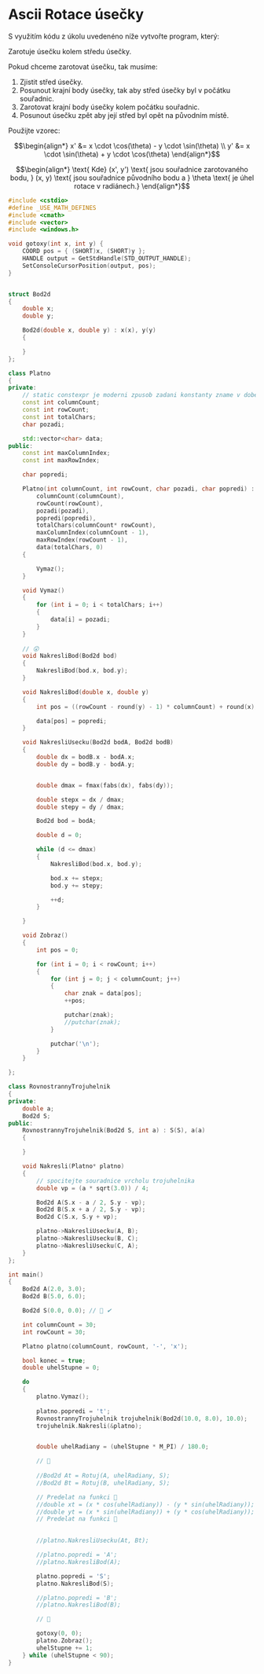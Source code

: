 # Ascii Rotace úsečky

S využitím kódu z úkolu uvedenéno níže vytvořte program, který:

Zarotuje úsečku kolem středu úsečky.

Pokud chceme zarotovat úsečku, tak musíme:

 1) Zjistit střed úsečky.
 2) Posunout krajní body úsečky, tak aby střed úsečky byl v počátku souřadnic.
 3) Zarotovat krajní body úsečky kolem počátku souřadnic.
 4) Posunout úsečku zpět aby její střed byl opět na původním místě.

Použijte vzorec:

$$\begin{align*}
x' &= x \cdot \cos(\theta) - y \cdot \sin(\theta) \\
y' &= x \cdot \sin(\theta) + y \cdot \cos(\theta)
\end{align*}$$

$$\begin{align*}
\text{ Kde} (x', y') \text{ jsou souřadnice zarotovaného bodu, }
(x, y) \text{ jsou souřadnice původního bodu a }
\theta \text{ je úhel rotace v radiánech.}
\end{align*}$$

```cpp
#include <cstdio>
#define _USE_MATH_DEFINES
#include <cmath>
#include <vector>
#include <windows.h>

void gotoxy(int x, int y) {
    COORD pos = { (SHORT)x, (SHORT)y };
    HANDLE output = GetStdHandle(STD_OUTPUT_HANDLE);
    SetConsoleCursorPosition(output, pos);
}


struct Bod2d
{
    double x;
    double y;

    Bod2d(double x, double y) : x(x), y(y)
    {

    }
};

class Platno
{
private:
    // static constexpr je moderni zpusob zadani konstanty zname v dobe prekladu
    const int columnCount;
    const int rowCount;
    const int totalChars;
    char pozadi;

    std::vector<char> data;
public:
    const int maxColumnIndex;
    const int maxRowIndex;

    char popredi;

    Platno(int columnCount, int rowCount, char pozadi, char popredi) :
        columnCount(columnCount),
        rowCount(rowCount),
        pozadi(pozadi),
        popredi(popredi),
        totalChars(columnCount* rowCount),
        maxColumnIndex(columnCount - 1),
        maxRowIndex(rowCount - 1),
        data(totalChars, 0)
    {

        Vymaz();
    }

    void Vymaz()
    {
        for (int i = 0; i < totalChars; i++)
        {
            data[i] = pozadi;
        }
    }
    
    // 😲
    void NakresliBod(Bod2d bod)
    {
        NakresliBod(bod.x, bod.y);
    }

    void NakresliBod(double x, double y)
    {
        int pos = ((rowCount - round(y) - 1) * columnCount) + round(x);

        data[pos] = popredi;
    }

    void NakresliUsecku(Bod2d bodA, Bod2d bodB)
    {
        double dx = bodB.x - bodA.x;
        double dy = bodB.y - bodA.y;


        double dmax = fmax(fabs(dx), fabs(dy));

        double stepx = dx / dmax;
        double stepy = dy / dmax;

        Bod2d bod = bodA;

        double d = 0;

        while (d <= dmax)
        {
            NakresliBod(bod.x, bod.y);

            bod.x += stepx;
            bod.y += stepy;

            ++d;
        }

    }

    void Zobraz()
    {
        int pos = 0;

        for (int i = 0; i < rowCount; i++)
        {
            for (int j = 0; j < columnCount; j++)
            {
                char znak = data[pos];
                ++pos;

                putchar(znak);
                //putchar(znak);
            }

            putchar('\n');
        }
    }

};

class RovnostrannyTrojuhelnik
{
private:
    double a;
    Bod2d S;
public:
    RovnostrannyTrojuhelnik(Bod2d S, int a) : S(S), a(a)
    {

    }

    void Nakresli(Platno* platno)
    {
        // spocitejte souradnice vrcholu trojuhelnika 
        double vp = (a * sqrt(3.0)) / 4;

        Bod2d A(S.x - a / 2, S.y - vp);
        Bod2d B(S.x + a / 2, S.y - vp);
        Bod2d C(S.x, S.y + vp);

        platno->NakresliUsecku(A, B);
        platno->NakresliUsecku(B, C);
        platno->NakresliUsecku(C, A);
    }
};

int main()
{
    Bod2d A(2.0, 3.0);
    Bod2d B(5.0, 6.0);

    Bod2d S(0.0, 0.0); // 🚗 ✔

    int columnCount = 30;
    int rowCount = 30;

    Platno platno(columnCount, rowCount, '-', 'x');

    bool konec = true;
    double uhelStupne = 0;

    do
    {
        platno.Vymaz();
       
        platno.popredi = 't';
        RovnostrannyTrojuhelnik trojuhelnik(Bod2d(10.0, 8.0), 10.0);
        trojuhelnik.Nakresli(&platno);


        double uhelRadiany = (uhelStupne * M_PI) / 180.0;

        // 🍌
        
        //Bod2d At = Rotuj(A, uhelRadiany, S);
        //Bod2d Bt = Rotuj(B, uhelRadiany, S);

        // Predelat na funkci 🛴
        //double xt = (x * cos(uhelRadiany)) - (y * sin(uhelRadiany));
        //double yt = (x * sin(uhelRadiany)) + (y * cos(uhelRadiany));
        // Predelat na funkci 🛴

        
        //platno.NakresliUsecku(At, Bt);

        //platno.popredi = 'A';
        //platno.NakresliBod(A);

        platno.popredi = 'S';
        platno.NakresliBod(S);

        //platno.popredi = 'B';
        //platno.NakresliBod(B);

        // 🍌

        gotoxy(0, 0);
        platno.Zobraz();
        uhelStupne += 1;
    } while (uhelStupne < 90);
}
```

